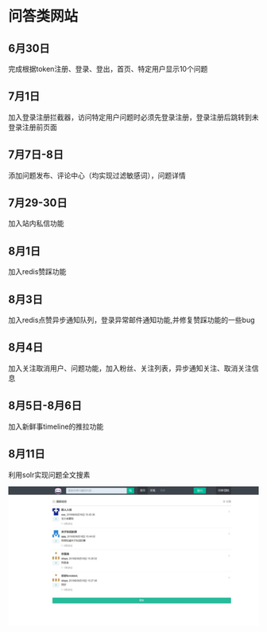 # 问答类网站
## 6月30日
完成根据token注册、登录、登出，首页、特定用户显示10个问题

## 7月1日
加入登录注册拦截器，访问特定用户问题时必须先登录注册，登录注册后跳转到未登录注册前页面

## 7月7日-8日
添加问题发布、评论中心（均实现过滤敏感词），问题详情

## 7月29-30日
加入站内私信功能

## 8月1日
加入redis赞踩功能

## 8月3日
加入redis点赞异步通知队列，登录异常邮件通知功能,并修复赞踩功能的一些bug

## 8月4日
加入关注取消用户、问题功能，加入粉丝、关注列表，异步通知关注、取消关注信息


## 8月5日-8月6日
加入新鲜事timeline的推拉功能

## 8月11日
利用solr实现问题全文搜素

![首页图片](https://github.com/xloya/wenda-web/blob/master/home.jpg)